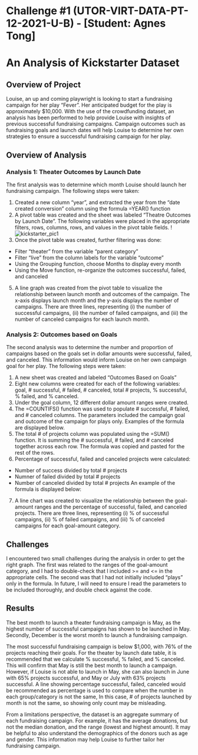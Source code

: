 # Challenge #1 (UTOR-VIRT-DATA-PT-12-2021-U-B) - [Student: Agnes Tong]

# An Analysis of Kickstarter Dataset 

## Overview of Project 

Louise, an up and coming playwright is looking to start a fundraising campaign for her play “Fever”. Her anticipated budget for the play is approximately $10,000. With the use of the crowdfunding dataset, an analysis has been performed to help provide Louise with insights of previous successful fundraising campaigns. Campaign outcomes such as fundraising goals and launch dates will help Louise to determine her own strategies to ensure a successful fundraising campaign for her play. 

## Overview of Analysis

### Analysis 1: Theater Outcomes by Launch Date

The first analysis was to determine which month Louise should launch her fundraising campaign. The following steps were taken: 
1.	Created a new column “year”, and extracted the year from the “date created conversion” column using the formula =YEAR() function
2.	A pivot table was created and the sheet was labeled “Theatre Outcomes by Launch Date”. The following variables were placed in the appropriate filters, rows, columns, rows, and values in the pivot table fields. 
! ![kickstarter_pic1](https://user-images.githubusercontent.com/96399622/147886473-637815d9-c278-4b2b-9d9a-71f6f8c1c60a.png)
4.	Once the pivot table was created, further filtering was done: 
-	Filter “theater” from the variable “parent category”
-	Filter “live” from the column labels for the variable “outcome” 
-	Using the Grouping function, choose Months to display every month
-	Using the Move function, re-organize the outcomes successful, failed, and canceled 
5.	A line graph was created from the pivot table to visualize the relationship between launch month and outcomes of the campaign. The x-axis displays launch month and the y-axis displays the number of campaigns. There are three lines, representing (i) the number of successful campaigns, (ii) the number of failed campaigns, and (iii) the number of canceled campaigns for each launch month. 

### Analysis 2: Outcomes based on Goals 

The second analysis was to determine the number and proportion of campaigns based on the goals set in dollar amounts were successful, failed, and canceled. This information would inform Louise on her own campaign goal for her play. The following steps were taken: 
1.	A new sheet was created and labeled “Outcomes Based on Goals”
2.	Eight new columns were created for each of the following variables: goal, # successful, # failed, # canceled, total # projects, % successful, % failed, and % canceled. 
3.	Under the goal column, 12 different dollar amount ranges were created. 
4.	The =COUNTIFS() function was used to populate # successful, # failed, and # canceled columns. The parameters included the campaign goal and outcome of the campaign for plays only. Examples of the formula are displayed below.
5.	The total # of projects column was populated using the =SUM() function. It is summing the # successful, # failed, and # canceled together across each row. The formula was copied and pasted for the rest of the rows. 
6.	Percentage of successful, failed and canceled projects were calculated: 
-	Number of success divided by total # projects 
- Numner of failed divided by total # projects 
- Number of canceled divided by total # projects 
An example of the formula is displayed below: 
7.	A line chart was created to visualize the relationship between the goal-amount ranges and the percentage of successful, failed, and canceled projects. There are three lines, representing (i) % of successful campaigns, (ii) % of failed campaigns, and (iii) % of canceled campaigns for each goal-amount category. 

## Challenges
I encountered two small challenges during the analysis in order to get the right graph. The first was related to the ranges of the goal-amount category, and I had to double-check that I included >= and <= in the appropriate cells. The second was that I had not initially included “plays” only in the formula. In future, I will need to ensure I read the parameters to be included thoroughly, and double check against the code. 

## Results
The best month to launch a theater fundraising campaign is May, as the highest number of successful campaigns has shown to be launched in May. Secondly, December is the worst month to launch a fundraising campaign. 

The most successful fundraising campaign is below $1,000, with 76% of the projects reaching their goals. 
For the theater by launch date table, it is recommended that we calculate % successful, % failed, and % canceled. This will confirm that May is still the best month to launch a campaign. However, if Louise is not able to launch in May, she can also launch in June with 65% projects successful, and May or July with 63% projects successful. A line showing percentage successful, failed, canceled would be recommended as percentage is used to compare when the number in each group/category is not the same, In this case, # of projects launched by month is not the same, so showing only count may be misleading. 

From a limitations perspective, the dataset is an aggregate summary of each fundraising campaign. For example, it has the average donations, but not the median donation, and the range (lowest and highest amount). It may be helpful to also understand the demographics of the donors such as age and gender. This information may help Louise to further tailor her fundraising campaign.

